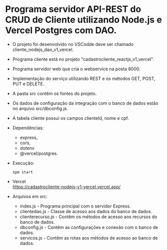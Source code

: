 # Programa servidor API-REST do CRUD de Cliente utilizando Node.js e Vercel Postgres com DAO.

- O projeto foi desenvolvido no VSCodde deve ser chamado cliente_nodejs_dao_v1_vercel.
- Programa cliente está no projeto "cadastrocliente_reactjs_v1_vercel".
- Programa servidor web que cria o webservice na posta 8000.
- Implementação do serviço utilizando REST e os métodos GET, POST, PUT e DELETE.
- A pasta src contêm os fontes do projeto.
- Os dados de configuração da integração com o banco de dados estão no arquivo src/dbconfig.js.
- A tabela cliente possui os campos clienteId, nome e cpf.

- Dependências:    
    - express,
    - cors,
    - dotenv
    - @vercel/postgres.

- Execução:    
   <pre><code>npm start</code></pre>

- Vercel   
    https://cadastrocliente-nodejs-v1-vercel.vercel.app/

- Arquivos em src:
    - index.js - Programa principal com o servidor Express.
    - clientedao.js - Classe de acesso aos dados do banco de dados.
    - clienterecurso.js - Contêm os métodos de acesso aos recursos do banco de dados.
    - dbconfig.js - Contêm as configurações e conexão com o banco de dados.
    - servicos.js - Contêm as rotas aos métodos de acesso ao banco de dados.